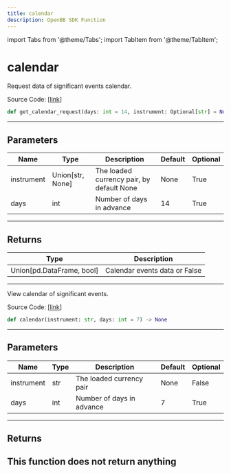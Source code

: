 ```yaml
---
title: calendar
description: OpenBB SDK Function
---
```


import Tabs from '@theme/Tabs';
import TabItem from '@theme/TabItem';

# calendar

<Tabs>
<TabItem value="model" label="Model" default>

Request data of significant events calendar.

Source Code: [[link](https://github.com/OpenBB-finance/OpenBBTerminal/tree/main/openbb_terminal/forex/oanda/oanda_model.py#L645)]
```python
def get_calendar_request(days: int = 14, instrument: Optional[str] = None) -> Union[pd.DataFrame, bool]
```
---
## Parameters
| Name | Type | Description | Default | Optional |
| ---- | ---- | ----------- | ------- | -------- |
| instrument | Union[str, None] | The loaded currency pair, by default None | None | True |
| days | int | Number of days in advance | 14 | True |

---
## Returns
| Type | Description |
| ---- | ----------- |
| Union[pd.DataFrame, bool] | Calendar events data or False |
---


</TabItem>
<TabItem value="view" label="View">

View calendar of significant events.

Source Code: [[link](https://github.com/OpenBB-finance/OpenBBTerminal/tree/main/openbb_terminal/forex/oanda/oanda_view.py#L383)]
```python
def calendar(instrument: str, days: int = 7) -> None
```
---
## Parameters
| Name | Type | Description | Default | Optional |
| ---- | ---- | ----------- | ------- | -------- |
| instrument | str | The loaded currency pair | None | False |
| days | int | Number of days in advance | 7 | True |

---
## Returns
This function does not return anything
---


</TabItem>
</Tabs>
